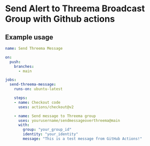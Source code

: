 # Send Alert to Threema Broadcast Group with Github actions

## Example usage

```yaml
name: Send Threema Message

on:
  push:
    branches:
      - main

jobs:
  send-threema-message:
    runs-on: ubuntu-latest

    steps:
    - name: Checkout code
      uses: actions/checkout@v2

    - name: Send message to Threema group
      uses: yourusername/sendmessageoverthreema@main
      with:
        group: "your_group_id"
        identity: "your_identity"
        message: "This is a test message from GitHub Actions!"
```
